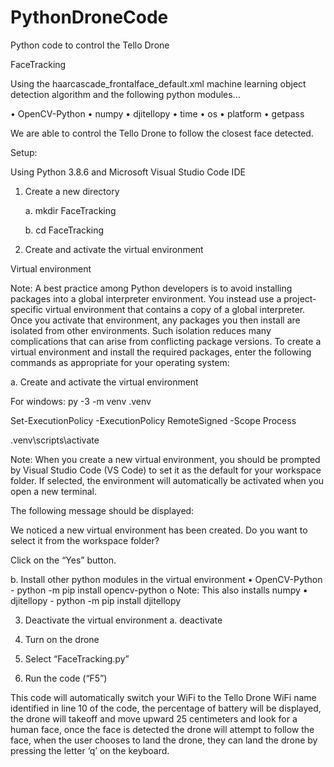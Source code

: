 # PythonDroneCode
Python code to control the Tello Drone

FaceTracking

Using the haarcascade_frontalface_default.xml machine learning object detection algorithm and the following python modules...

•	OpenCV-Python
•	numpy
•	djitellopy
•	time
•	os
•	platform
•	getpass

We are able to control the Tello Drone to follow the closest face detected.


Setup:

Using Python 3.8.6 and Microsoft Visual Studio Code IDE

1)	Create a new directory

    a.	mkdir FaceTracking
    
    b.	cd FaceTracking

2)	Create and activate the virtual environment

Virtual environment

Note: A best practice among Python developers is to avoid installing packages into a global interpreter environment. You instead use a project-specific virtual environment that contains a copy of a global interpreter. Once you activate that environment, any packages you then install are isolated from other environments. Such isolation reduces many complications that can arise from conflicting package versions. To create a virtual environment and install the required packages, enter the following commands as appropriate for your operating system:

a.	Create and activate the virtual environment

For windows:
py -3 -m venv .venv

Set-ExecutionPolicy -ExecutionPolicy RemoteSigned -Scope Process

.venv\scripts\activate


Note: When you create a new virtual environment, you should be prompted by Visual Studio Code (VS Code) to set it as the default for your workspace folder. If selected, the environment will automatically be activated when you open a new terminal.

The following message should be displayed:

We noticed a new virtual environment has been created. Do you want to select it from the workspace folder?

Click on the “Yes” button.

b.	Install other python modules in the virtual environment
     •	OpenCV-Python - python -m pip install opencv-python
        o	Note: This also installs numpy
     •	djitellopy - python -m pip install djitellopy

3)	Deactivate the virtual environment
    a.	deactivate

4)	Turn on the drone
5)	Select “FaceTracking.py”
6)	Run the code (“F5”)

This code will automatically switch your WiFi to the Tello Drone WiFi name identified in line 10 of the code, the percentage of battery will be displayed, the drone will takeoff and move upward 25 centimeters and look for a human face, once the face is detected the drone will attempt to follow the face, when the user chooses to land the drone, they can land the drone by pressing the letter ‘q’ on the keyboard.
